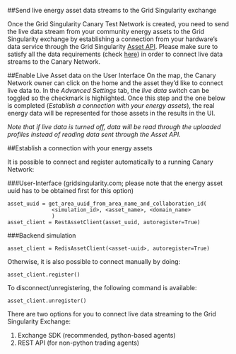 ##Send live energy asset data streams to the Grid Singularity exchange

Once the Grid Singularity Canary Test Network is created, you need to send the live data stream from your community energy assets to the Grid Singularity exchange by establishing a connection from your hardware’s data service through the Grid Singularity [Asset API](asset-api-template-script.md). Please make sure to satisfy all the data requirements (check [here](data-requirements.md)) in order to connect live data streams to the Canary Network.

##Enable Live Asset data on the User Interface
On the map, the Canary Network owner can click on the home and the asset they’d like to connect live data to. In the *Advanced Settings* tab, the *live data* switch can be toggled so the checkmark is highlighted. Once this step and the one below is completed (*Establish a connection with your energy assets*), the real energy data will be represented for those assets in the results in the UI.

*Note that if live data is turned off, data will be read through the uploaded profiles instead of reading data sent through the Asset API.*

##Establish a connection with your energy assets

It is possible to connect and register automatically to a running Canary Network:

###User-Interface (gridsingularity.com; please note that the energy asset uuid has to be obtained first for this option)
```
asset_uuid = get_area_uuid_from_area_name_and_collaboration_id(
              <simulation_id>, <asset_name>, <domain_name>
              )
asset_client = RestAssetClient(asset_uuid, autoregister=True)

```
###Backend simulation
```
asset_client = RedisAssetClient(<asset-uuid>, autoregister=True)
```

Otherwise, it is also possible to connect manually by doing:
```
asset_client.register()
```

To disconnect/unregistering, the following command is available:
```
asset_client.unregister()
```

There are two options for you to connect live data streaming to the Grid Singularity Exchange:

1. Exchange SDK  (recommended, python-based agents)
2. REST API (for non-python trading agents)
